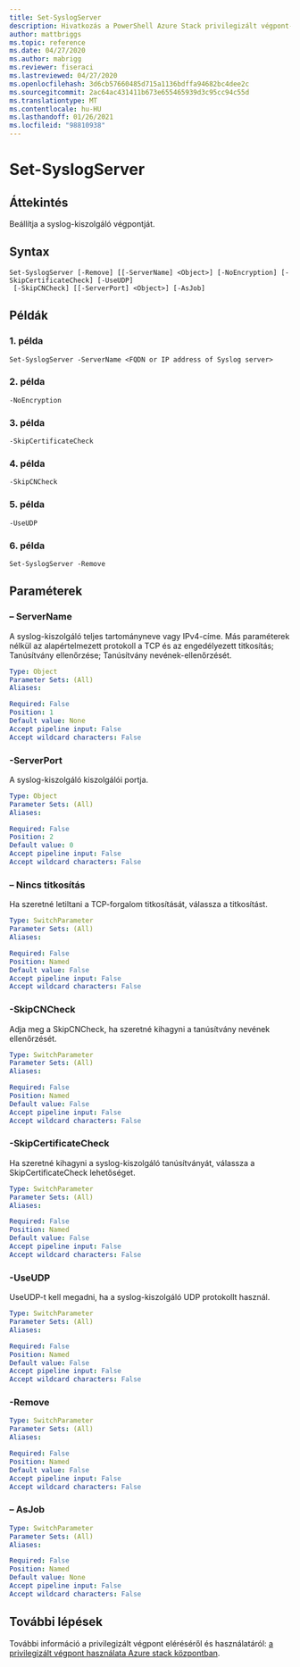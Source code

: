 ```yaml
---
title: Set-SyslogServer
description: Hivatkozás a PowerShell Azure Stack privilegizált végpont-Set-SyslogServer
author: mattbriggs
ms.topic: reference
ms.date: 04/27/2020
ms.author: mabrigg
ms.reviewer: fiseraci
ms.lastreviewed: 04/27/2020
ms.openlocfilehash: 3d6cb57660485d715a1136bdffa94682bc4dee2c
ms.sourcegitcommit: 2ac64ac431411b673e655465939d3c95cc94c55d
ms.translationtype: MT
ms.contentlocale: hu-HU
ms.lasthandoff: 01/26/2021
ms.locfileid: "98810938"
---
```

# <a name="set-syslogserver"></a>Set-SyslogServer

## <a name="synopsis"></a>Áttekintés
Beállítja a syslog-kiszolgáló végpontját.

## <a name="syntax"></a>Syntax

```
Set-SyslogServer [-Remove] [[-ServerName] <Object>] [-NoEncryption] [-SkipCertificateCheck] [-UseUDP]
 [-SkipCNCheck] [[-ServerPort] <Object>] [-AsJob]
```


## <a name="examples"></a>Példák

### <a name="example-1"></a>1\. példa

```
Set-SyslogServer -ServerName <FQDN or IP address of Syslog server>
```

### <a name="example-2"></a>2\. példa
```
-NoEncryption
```

### <a name="example-3"></a>3\. példa
```
-SkipCertificateCheck
```

### <a name="example-4"></a>4\. példa
```
-SkipCNCheck
```

### <a name="example-5"></a>5\. példa
```
-UseUDP
```

### <a name="example-6"></a>6\. példa
```
Set-SyslogServer -Remove
```

## <a name="parameters"></a>Paraméterek

### <a name="-servername"></a>– ServerName
A syslog-kiszolgáló teljes tartományneve vagy IPv4-címe.
Más paraméterek nélkül az alapértelmezett protokoll a TCP és az engedélyezett titkosítás; Tanúsítvány ellenőrzése; Tanúsítvány nevének-ellenőrzését.

```yaml
Type: Object
Parameter Sets: (All)
Aliases:

Required: False
Position: 1
Default value: None
Accept pipeline input: False
Accept wildcard characters: False
```

### <a name="-serverport"></a>-ServerPort
A syslog-kiszolgáló kiszolgálói portja.

```yaml
Type: Object
Parameter Sets: (All)
Aliases:

Required: False
Position: 2
Default value: 0
Accept pipeline input: False
Accept wildcard characters: False
```

### <a name="-noencryption"></a>– Nincs titkosítás
Ha szeretné letiltani a TCP-forgalom titkosítását, válassza a titkosítást.

```yaml
Type: SwitchParameter
Parameter Sets: (All)
Aliases:

Required: False
Position: Named
Default value: False
Accept pipeline input: False
Accept wildcard characters: False
```

### <a name="-skipcncheck"></a>-SkipCNCheck
Adja meg a SkipCNCheck, ha szeretné kihagyni a tanúsítvány nevének ellenőrzését.

```yaml
Type: SwitchParameter
Parameter Sets: (All)
Aliases:

Required: False
Position: Named
Default value: False
Accept pipeline input: False
Accept wildcard characters: False
```

### <a name="-skipcertificatecheck"></a>-SkipCertificateCheck
Ha szeretné kihagyni a syslog-kiszolgáló tanúsítványát, válassza a SkipCertificateCheck lehetőséget.

```yaml
Type: SwitchParameter
Parameter Sets: (All)
Aliases:

Required: False
Position: Named
Default value: False
Accept pipeline input: False
Accept wildcard characters: False
```

### <a name="-useudp"></a>-UseUDP
UseUDP-t kell megadni, ha a syslog-kiszolgáló UDP protokollt használ.

```yaml
Type: SwitchParameter
Parameter Sets: (All)
Aliases:

Required: False
Position: Named
Default value: False
Accept pipeline input: False
Accept wildcard characters: False
```

### <a name="-remove"></a>-Remove
 

```yaml
Type: SwitchParameter
Parameter Sets: (All)
Aliases:

Required: False
Position: Named
Default value: False
Accept pipeline input: False
Accept wildcard characters: False
```

### <a name="-asjob"></a>– AsJob


```yaml
Type: SwitchParameter
Parameter Sets: (All)
Aliases:

Required: False
Position: Named
Default value: None
Accept pipeline input: False
Accept wildcard characters: False
```

## <a name="next-steps"></a>További lépések

További információ a privilegizált végpont eléréséről és használatáról: [a privilegizált végpont használata Azure stack központban](../../operator/azure-stack-privileged-endpoint.md).
